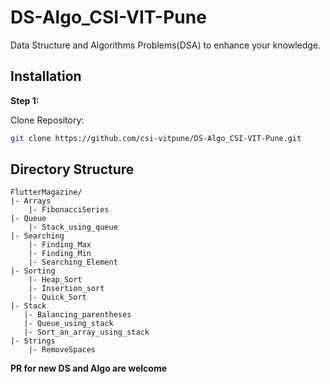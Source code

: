 # DS-Algo_CSI-VIT-Pune
Data Structure and Algorithms Problems(DSA) to enhance your knowledge.

## Installation

**Step 1:**

Clone Repository:

```bash
git clone https://github.com/csi-vitpune/DS-Algo_CSI-VIT-Pune.git
```

## Directory Structure
```
FlutterMagazine/
|- Arrays
    |- FibonacciSeries
|- Queue
    |- Stack_using_queue
|- Searching
    |- Finding_Max
    |- Finding_Min
    |- Searching_Element
|- Sorting
    |- Heap_Sort
    |- Insertion_sort
    |- Quick_Sort
|- Stack
   |- Balancing_parentheses
   |- Queue_using_stack
   |- Sort_an_array_using_stack
|- Strings
    |- RemoveSpaces
```

**PR for new DS and Algo are welcome**
